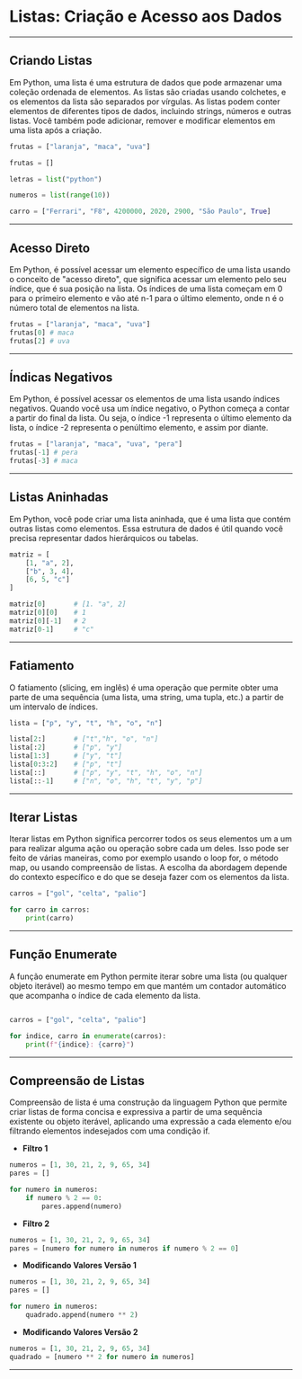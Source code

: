 # **Listas: Criação e Acesso aos Dados**
---

## **Criando Listas**


Em Python, uma lista é uma estrutura de dados que pode armazenar uma coleção ordenada de elementos. As listas são criadas usando colchetes, e os elementos da lista são separados por vírgulas. As listas podem conter elementos de diferentes tipos de dados, incluindo strings, números e outras listas. Você também pode adicionar, remover e modificar elementos em uma lista após a criação.

~~~py
frutas = ["laranja", "maca", "uva"]

frutas = []

letras = list("python")

numeros = list(range(10))

carro = ["Ferrari", "F8", 4200000, 2020, 2900, "São Paulo", True]
~~~

---

## **Acesso Direto**

Em Python, é possível acessar um elemento específico de uma lista usando o conceito de "acesso direto", que significa acessar um elemento pelo seu índice, que é sua posição na lista. Os índices de uma lista começam em 0 para o primeiro elemento e vão até n-1 para o último elemento, onde n é o número total de elementos na lista.

~~~py
frutas = ["laranja", "maca", "uva"]
frutas[0] # maca
frutas[2] # uva
~~~

---

## **Índicas Negativos**

Em Python, é possível acessar os elementos de uma lista usando índices negativos. Quando você usa um índice negativo, o Python começa a contar a partir do final da lista. Ou seja, o índice -1 representa o último elemento da lista, o índice -2 representa o penúltimo elemento, e assim por diante.

~~~py
frutas = ["laranja", "maca", "uva", "pera"]
frutas[-1] # pera
frutas[-3] # maca
~~~

---

## **Listas Aninhadas**

Em Python, você pode criar uma lista aninhada, que é uma lista que contém outras listas como elementos. Essa estrutura de dados é útil quando você precisa representar dados hierárquicos ou tabelas.

~~~py
matriz = [
    [1, "a", 2],
    ["b", 3, 4],
    [6, 5, "c"]
]

matriz[0]       # [1. "a", 2]
matriz[0][0]    # 1
matriz[0][-1]   # 2
matriz[0-1]     # "c"
~~~

---

## **Fatiamento**

O fatiamento (slicing, em inglês) é uma operação que permite obter uma parte de uma sequência (uma lista, uma string, uma tupla, etc.) a partir de um intervalo de índices.

~~~py
lista = ["p", "y", "t", "h", "o", "n"]

lista[2:]       # ["t","h", "o", "n"]
lista[:2]       # ["p", "y"]
lista[1:3]      # ["y", "t"]
lista[0:3:2]    # ["p", "t"]
lista[::]       # ["p", "y", "t", "h", "o", "n"]
lista[::-1]     # ["n", "o", "h", "t", "y", "p"]
~~~

---

## **Iterar Listas**

Iterar listas em Python significa percorrer todos os seus elementos um a um para realizar alguma ação ou operação sobre cada um deles. Isso pode ser feito de várias maneiras, como por exemplo usando o loop for, o método map, ou usando compreensão de listas. A escolha da abordagem depende do contexto específico e do que se deseja fazer com os elementos da lista.

~~~py
carros = ["gol", "celta", "palio"]

for carro in carros:
    print(carro)
~~~

---

## **Função Enumerate**

A função enumerate em Python permite iterar sobre uma lista (ou qualquer objeto iterável) ao mesmo tempo em que mantém um contador automático que acompanha o índice de cada elemento da lista.

~~~py

carros = ["gol", "celta", "palio"]

for indice, carro in enumerate(carros):
    print(f"{indice}: {carro}")
~~~

---

## **Compreensão de Listas**

Compreensão de lista é uma construção da linguagem Python que permite criar listas de forma concisa e expressiva a partir de uma sequência existente ou objeto iterável, aplicando uma expressão a cada elemento e/ou filtrando elementos indesejados com uma condição if.

* **Filtro 1**

~~~py
numeros = [1, 30, 21, 2, 9, 65, 34]
pares = []

for numero in numeros:
    if numero % 2 == 0:
        pares.append(numero)
~~~

* **Filtro 2**

~~~py
numeros = [1, 30, 21, 2, 9, 65, 34]
pares = [numero for numero in numeros if numero % 2 == 0]
~~~

* **Modificando Valores Versão 1**

~~~py
numeros = [1, 30, 21, 2, 9, 65, 34]
pares = []

for numero in numeros:
    quadrado.append(numero ** 2)
~~~


* **Modificando Valores Versão 2**

~~~py
numeros = [1, 30, 21, 2, 9, 65, 34]
quadrado = [numero ** 2 for numero in numeros]
~~~

---